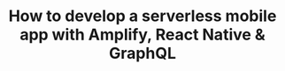 ---
title: How to develop a serverless mobile app with Amplify, React Native & GraphQL
description: This post shows you how to build a cross-platform app with Amplify, React-Native and GraphQL. It shows the whole architecture and describes how they play together.
authorIds:
  - sandro-volpicella
href: https://sandro.volpee.de/how-to-develop-a-serverless-mobile-app-with-amplify-react-native-and-graphql
banner: "./banner.jpeg"
platforms: 
  - JavaScript
  - React Native
  - TypeScript
  - iOS
  - Android

categories: 
  - API (GraphQL)
  - Authentication
  - Functions
  - Mobile
  - Storage
---